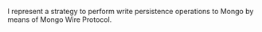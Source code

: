 I represent a strategy to perform write persistence operations to Mongo by means of Mongo Wire Protocol.